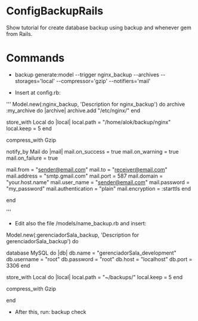 # ConfigBackupRails

Show tutorial for create database backup using backup and whenever gem from Rails.

# Commands

* backup generate:model --trigger nginx_backup --archives --storages='local' --compressor='gzip' --notifiers='mail'

* Insert at config.rb:

'''
Model.new(:nginx_backup, 'Description for nginx_backup') do
archive :my_archive do |archive|
  archive.add "/etc/nginx/"
end

store_with Local do |local|
  local.path = "/home/alok/backup/nginx"
  local.keep = 5
end

compress_with Gzip

notify_by Mail do |mail|
  mail.on_success = true
  mail.on_warning = true
  mail.on_failure = true

  mail.from = "sender@email.com"
  mail.to = "receiver@email.com"
  mail.address = "smtp.gmail.com"
  mail.port = 587
  mail.domain = "your.host.name"
  mail.user_name = "sender@email.com"
  mail.password = "my_password"
  mail.authentication = "plain"
  mail.encryption = :starttls
end

end

'''

* Edit also the file /models/name_backup.rb and insert:

Model.new(:gerenciadorSala_backup, 'Description for gerenciadorSala_backup') do

  database MySQL do |db|
    db.name               = "gerenciadorSala_development"
    db.username           = "root"
    db.password           = "root"
    db.host               = "localhost"
    db.port               = 3306
  end

  store_with Local do |local|
    local.path       = "~/backups/"
    local.keep       = 5
  end
  
  compress_with Gzip

end


* After this, run: backup check




